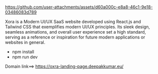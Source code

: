 

https://github.com/user-attachments/assets/d60a000c-e8a8-46c1-9e18-03486083d789

Xora is a Modern UI/UX SaaS website developed using React.js and Tailwind CSS that exemplifies modern UI/UX principles. Its sleek design, seamless animations, and overall user experience set a high standard, serving as a reference or inspiration for future modern applications or websites in general.

- npm install
- npm run dev

Domain link==> https://oxra-landing-page.deepakkumar.eu/
